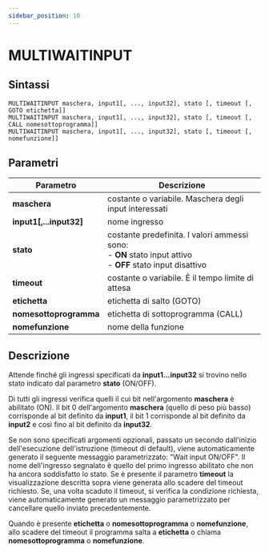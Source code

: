 ```yaml
---
sidebar_position: 10
---
```


# MULTIWAITINPUT

## Sintassi

  ```
  MULTIWAITINPUT maschera, input1[, ..., input32], stato [, timeout [, GOTO etichetta]] 
  MULTIWAITINPUT maschera, input1[, ..., input32], stato [, timeout [, CALL nomesottoprogramma]] 
  MULTIWAITINPUT maschera, input1[, ..., input32], stato [, timeout [, nomefunzione]] 
  ```

## Parametri
|Parametro                | Descrizione                                                                                  |                
|-------------------------|----------------------------------------------------------------------------------------------|
| **maschera**            | costante o variabile. Maschera degli input interessati                                       |               
| **input1[,...input32]** | nome ingresso                                                                                |
| **stato**               | costante predefinita. I valori ammessi sono: <br/>- **ON** stato input attivo <br/>- **OFF** stato input disattivo |
| **timeout**             | costante o variabile. È il tempo limite di attesa                                            |
| **etichetta**           | etichetta di salto (GOTO)                                                                    | 
| **nomesottoprogramma**  | etichetta di sottoprogramma (CALL)                                                           |
| **nomefunzione**        | nome della funzione                                                                          |

## Descrizione
Attende finché gli ingressi specificati da **input1...input32** si trovino nello stato indicato dal parametro **stato** (ON/OFF).

Di tutti gli ingressi verifica quelli il cui bit nell'argomento **maschera** è abilitato (ON). Il bit 0 dell'argomento **maschera** (quello di peso più basso) corrisponde al bit definito da **input1**, il bit 1 corrisponde al bit definito da **input2** e così fino al bit definito da **input32**. 

Se non sono specificati argomenti opzionali, passato un secondo dall'inizio dell'esecuzione dell'istruzione (timeout di default), viene automaticamente generato il seguente messaggio parametrizzato: "Wait input ON/OFF". Il nome dell'ingresso segnalato è quello del primo ingresso abilitato che non ha ancora soddisfatto lo stato. Se è presente il parametro **timeout** la visualizzazione descritta sopra viene generata allo scadere del timeout richiesto. Se, una volta scaduto il timeout, si verifica la condizione richiesta, viene automaticamente generato un messaggio parametrizzato per cancellare quello inviato precedentemente.

Quando è presente **etichetta** o **nomesottoprogramma** o **nomefunzione**, allo scadere del timeout il programma salta a **etichetta** o chiama **nomesottoprogramma** o **nomefunzione**.